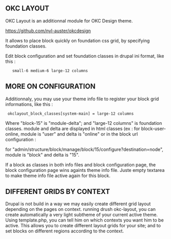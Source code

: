 OKC LAYOUT
---------------

OKC Layout is an additionnal module for OKC Design theme.

https://github.com/nyl-auster/okcdesign

It allows to place block quickly on foundation css grid, by specifying foundation classes.

Edit block configuration and set foundation classes in drupal ini format, like this :

```
   small-6 medium-6 large-12 columns

```

MORE ON CONFIGURATION
---------------------

 Additionnaly, you may use your theme info file to register your
 block grid informations, like this :

```
 okclayout_block_classes[system-main] = large-12 columns
```

 Where "block-15" is "module-delta"; and "large-12 columns" is foundation classes.
 module and delta are displayed in html classes (ex : for block-user-online, module is "user" and delta is "online"
 or in the block url configuration :

 for "admin/structure/block/manage/block/15/configure?destination=node", module is "block" and delta is "15".

 If a block as classes in both info files and block configuration page, the block configuration
 page wins againts theme info file.
 Juste empty textarea to make theme info file active again for this block.

DIFFERENT GRIDS BY CONTEXT
---------------------

Drupal is not build in a way we may easily create different grid layout depending on the pages on context.
running drush okc-layout, you can create automatically a very light subtheme of your current active theme.
Using template.php, you can tell him on which contexts you want him to be active.
This allows you to create different layout grids for your site; and to set blocks on different regions according to the context.



